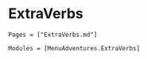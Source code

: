 # ExtraVerbs

```@index
Pages = ["ExtraVerbs.md"]
```

```@autodocs
Modules = [MenuAdventures.ExtraVerbs]
```

